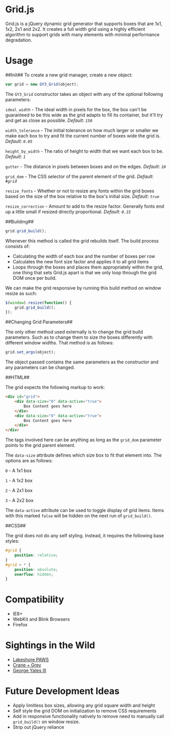 Grid.js
=======

Grid.js is a jQuery dynamic grid generator that supports boxes that are
1x1, 1x2, 2x1 and 2x2. It creates a full width grid using a highly efficient
algorithm to support grids with many elements with minimal performance degradation.

Usage
=======

##Init##
To create a new grid manager, create a new object:

```javascript
var grid = new GY3_Grid(object);
```

The `GY3_Grid` constructor takes an object with any of the optional following parameters:

`ideal_width` - The ideal width in pixels for the box, the box can't be guaranteed to be this wide as the grid adapts to fill its container, but it'll try and get as close as possible. *Default: `150`*

`width_tolerance` - The initial tolerance on how much larger or smaller we make each box to try and fit the current number of boxes wide the grid is. *Default: `0.05`*

`height_by_width` - The ratio of height to width that we want each box to be. *Default: `1`*

`gutter` - The distance in pixels between boxes and on the edges. *Default: `10`*

`grid_dom` - The CSS selector of the parent element of the grid. *Default: `#grid`*

`resize_fonts` - Whether or not to resize any fonts within the grid boxes based on the size of the box relative to the box's initial size. *Default: `true`*

`resize_correction` - Amount to add to the resize factor. Generally fonts end up a little small if resized directly proportional. *Default: `0.15`*

##Building##

```javascript
grid.grid_build();
```

Whenever this method is called the grid rebuilds itself. The build process consists of:

 - Calculating the width of each box and the number of boxes per row
 - Calculates the new font size factor and applies it to all grid items
 - Loops through the boxes and places them appropriately within the grid, one thing that sets Grid.js apart is that we only loop through the grid DOM once per build.

We can make the grid responsive by running this build method on window resize as such:

```javascript
$(window).resize(function() {
	grid.grid_build();
});
```

##Changing Grid Parameters##

The only other method used externally is to change the grid build parameters. Such as to change them to size the boxes differently with different window widths. That method is as follows:

```javascript
grid.set_args(object);
```

The object passed contains the same parameters as the constructor and any parameters can be changed.

##HTML##

The grid expects the following markup to work:

```html
<div id="grid">
	<div data-size="0" data-active="true">
		Box Content goes here
	</div>
	<div data-size="0" data-active="true">
		Box Content goes here
	</div>
</div>
```

The tags involved here can be anything as long as the `grid_dom` parameter points to the grid parent element.

The `data-size` attribute defines which size box to fit that element into. The options are as follows:

`0` - A 1x1 box

`1` - A 1x2 box

`2` - A 2x1 box

`3` - A 2x2 box

The `data-active` attribute can be used to toggle display of grid items. Items with this marked `false` will be hidden on the next run of `grid_build()`.

##CSS##

The grid does not do any self styling. Instead, it requires the following base styles:

```css
#grid {
    position: relative;
}
#grid > * {
    position: absolute;
    overflow: hidden;
}
```

Compatibility
=======

 - IE8+
 - WebKit and Blink Browsers
 - Firefox

Sightings in the Wild
=======

 - [Lakeshore PAWS][1]
 - [Crane + Grey][2]
 - [George Yates III][3]

Future Development Ideas
=======

 - Apply limitless box sizes, allowing any grid square width and height
 - Self style the grid DOM on initialization to remove CSS requirements
 - Add in responsive functionality natively to remove need to manually call `grid_build()` on window resize.
 - Strip out jQuery reliance

  [1]: http://www.lakeshorepaws.org
  [2]: http://www.craneandgrey.com
  [3]: http://www.georgeyatesiii.com

